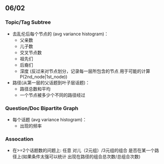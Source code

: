 ## 06/02

### Topic/Tag Subtree
* 去乱伦后每个节点的 (avg variance histogram)：
    * 父亲数
    * 儿子数
    * 交叉节点数
    * 祖先们
    * 后裔们
    * 深度 (反过来对节点划分，记录每一层所包含的节点 用于可能的计算 P(2nd_node|1st_node))
* 路径(从第一层的父话题到叶子层话题)：
    * 路径总数和平均
    * 一个节点被多少个不同的路径经过

### Question/Doc Bipartite Graph
* 每个话题 (avg variance histogram)：
    * 出现的频率

### Assocation
* 在>=2个话题数的问题上:
    任意 对儿（2元组）/3元组的组合 是否在某一个路径上(如果条件太强可以统计 出现在路径的组合总次数/总组合次数)
